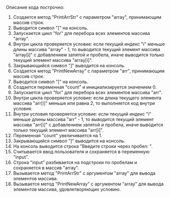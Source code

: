 Описание кода построчно:

1. Создается метод "PrintArrStr" с параметром "array", принимающим массив строк.
2. Выводится символ "[" на консоль.
3. Запускается цикл "for" для перебора всех элементов массива "array".
4. Внутри цикла проверяется условие: если текущий индекс "i" меньше длины массива "array" - 1, то выводится текущий элемент массива "array[i]" с добавлением запятой и пробела, иначе выводится только текущий элемент массива "array[i]".
5. Закрывающийся символ "]" выводится на консоль.
6. Создается метод "PrintNewArray" с параметром "arr", принимающим массив строк.
7. Выводится символ "[" на консоль.
8. Создается переменная "count" и инициализируется значением 0.
9. Запускается цикл "for" для перебора всех элементов массива "arr".
10. Внутри цикла проверяется условие: если длина текущего элемента массива "arr[i]" меньше или равна 2, то выполняется код внутри условия.
11. Внутри условия проверяется условие: если текущий индекс "i" меньше длины массива "arr" - 1, то выводится текущий элемент массива "arr[i]" с добавлением запятой и пробела, иначе выводится только текущий элемент массива "arr[i]".
12. Переменная "count" увеличивается на 1.
13. Закрывающийся символ "]" выводится на консоль.
14. На консоль выводится строка "Введите строки через пробел: ".
15. Считывается ввод пользователя и сохраняется в переменную "input".
16. Строка "input" разбивается на подстроки по пробелам и сохраняется в массив "array".
17. Вызывается метод "PrintArrStr" с аргументом "array" для вывода элементов массива.
18. Вызывается метод "PrintNewArray" с аргументом "array" для вывода элементов массива, удовлетворяющих условию.